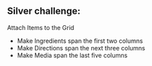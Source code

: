 ## Silver challenge:

Attach Items to the Grid


* Make Ingredients span the first two columns
* Make Directions span the next three columns
* Make Media span the last five columns
